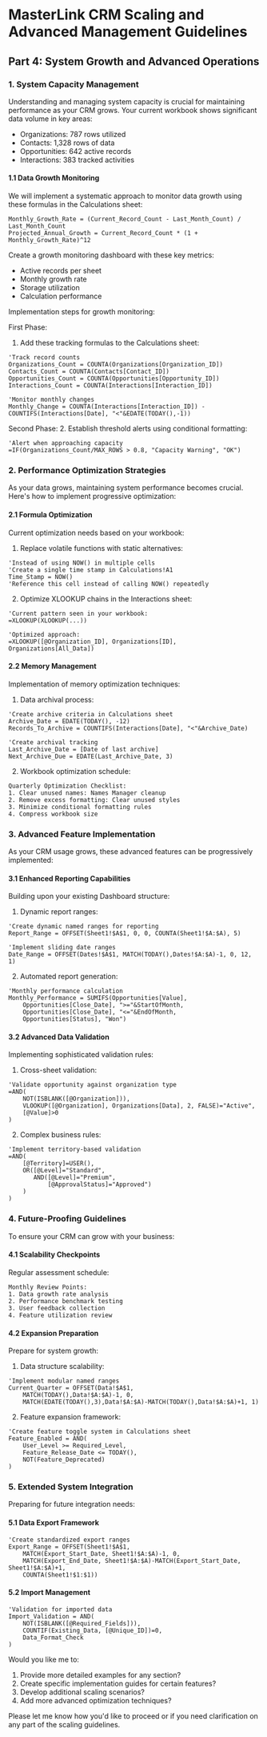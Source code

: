 # MasterLink CRM Scaling and Advanced Management Guidelines
## Part 4: System Growth and Advanced Operations

### 1. System Capacity Management

Understanding and managing system capacity is crucial for maintaining performance as your CRM grows. Your current workbook shows significant data volume in key areas:
- Organizations: 787 rows utilized
- Contacts: 1,328 rows of data
- Opportunities: 642 active records
- Interactions: 383 tracked activities

#### 1.1 Data Growth Monitoring

We will implement a systematic approach to monitor data growth using these formulas in the Calculations sheet:

```excel
Monthly_Growth_Rate = (Current_Record_Count - Last_Month_Count) / Last_Month_Count
Projected_Annual_Growth = Current_Record_Count * (1 + Monthly_Growth_Rate)^12
```

Create a growth monitoring dashboard with these key metrics:
- Active records per sheet
- Monthly growth rate
- Storage utilization
- Calculation performance

Implementation steps for growth monitoring:

First Phase:
1. Add these tracking formulas to the Calculations sheet:
```excel
'Track record counts
Organizations_Count = COUNTA(Organizations[Organization_ID])
Contacts_Count = COUNTA(Contacts[Contact_ID])
Opportunities_Count = COUNTA(Opportunities[Opportunity_ID])
Interactions_Count = COUNTA(Interactions[Interaction_ID])

'Monitor monthly changes
Monthly_Change = COUNTA(Interactions[Interaction_ID]) - COUNTIFS(Interactions[Date], "<"&EDATE(TODAY(),-1))
```

Second Phase:
2. Establish threshold alerts using conditional formatting:
```excel
'Alert when approaching capacity
=IF(Organizations_Count/MAX_ROWS > 0.8, "Capacity Warning", "OK")
```

### 2. Performance Optimization Strategies

As your data grows, maintaining system performance becomes crucial. Here's how to implement progressive optimization:

#### 2.1 Formula Optimization

Current optimization needs based on your workbook:
1. Replace volatile functions with static alternatives:
```excel
'Instead of using NOW() in multiple cells
'Create a single time stamp in Calculations!A1
Time_Stamp = NOW()
'Reference this cell instead of calling NOW() repeatedly
```

2. Optimize XLOOKUP chains in the Interactions sheet:
```excel
'Current pattern seen in your workbook:
=XLOOKUP(XLOOKUP(...))

'Optimized approach:
=XLOOKUP([@Organization_ID], Organizations[ID], Organizations[All_Data])
```

#### 2.2 Memory Management

Implementation of memory optimization techniques:

1. Data archival process:
```excel
'Create archive criteria in Calculations sheet
Archive_Date = EDATE(TODAY(), -12)
Records_To_Archive = COUNTIFS(Interactions[Date], "<"&Archive_Date)

'Create archival tracking
Last_Archive_Date = [Date of last archive]
Next_Archive_Due = EDATE(Last_Archive_Date, 3)
```

2. Workbook optimization schedule:
```
Quarterly Optimization Checklist:
1. Clear unused names: Names Manager cleanup
2. Remove excess formatting: Clear unused styles
3. Minimize conditional formatting rules
4. Compress workbook size
```

### 3. Advanced Feature Implementation

As your CRM usage grows, these advanced features can be progressively implemented:

#### 3.1 Enhanced Reporting Capabilities

Building upon your existing Dashboard structure:

1. Dynamic report ranges:
```excel
'Create dynamic named ranges for reporting
Report_Range = OFFSET(Sheet1!$A$1, 0, 0, COUNTA(Sheet1!$A:$A), 5)

'Implement sliding date ranges
Date_Range = OFFSET(Dates!$A$1, MATCH(TODAY(),Dates!$A:$A)-1, 0, 12, 1)
```

2. Automated report generation:
```excel
'Monthly performance calculation
Monthly_Performance = SUMIFS(Opportunities[Value],
    Opportunities[Close_Date], ">="&StartOfMonth,
    Opportunities[Close_Date], "<="&EndOfMonth,
    Opportunities[Status], "Won")
```

#### 3.2 Advanced Data Validation

Implementing sophisticated validation rules:

1. Cross-sheet validation:
```excel
'Validate opportunity against organization type
=AND(
    NOT(ISBLANK([@Organization])),
    VLOOKUP([@Organization], Organizations[Data], 2, FALSE)="Active",
    [@Value]>0
)
```

2. Complex business rules:
```excel
'Implement territory-based validation
=AND(
    [@Territory]=USER(),
    OR([@Level]="Standard",
       AND([@Level]="Premium",
           [@ApprovalStatus]="Approved")
    )
)
```

### 4. Future-Proofing Guidelines

To ensure your CRM can grow with your business:

#### 4.1 Scalability Checkpoints

Regular assessment schedule:
```
Monthly Review Points:
1. Data growth rate analysis
2. Performance benchmark testing
3. User feedback collection
4. Feature utilization review
```

#### 4.2 Expansion Preparation

Prepare for system growth:

1. Data structure scalability:
```excel
'Implement modular named ranges
Current_Quarter = OFFSET(Data!$A$1,
    MATCH(TODAY(),Data!$A:$A)-1, 0,
    MATCH(EDATE(TODAY(),3),Data!$A:$A)-MATCH(TODAY(),Data!$A:$A)+1, 1)
```

2. Feature expansion framework:
```excel
'Create feature toggle system in Calculations sheet
Feature_Enabled = AND(
    User_Level >= Required_Level,
    Feature_Release_Date <= TODAY(),
    NOT(Feature_Deprecated)
)
```

### 5. Extended System Integration

Preparing for future integration needs:

#### 5.1 Data Export Framework
```excel
'Create standardized export ranges
Export_Range = OFFSET(Sheet1!$A$1,
    MATCH(Export_Start_Date, Sheet1!$A:$A)-1, 0,
    MATCH(Export_End_Date, Sheet1!$A:$A)-MATCH(Export_Start_Date, Sheet1!$A:$A)+1,
    COUNTA(Sheet1!$1:$1))
```

#### 5.2 Import Management
```excel
'Validation for imported data
Import_Validation = AND(
    NOT(ISBLANK([@Required_Fields])),
    COUNTIF(Existing_Data, [@Unique_ID])=0,
    Data_Format_Check
)
```

Would you like me to:
1. Provide more detailed examples for any section?
2. Create specific implementation guides for certain features?
3. Develop additional scaling scenarios?
4. Add more advanced optimization techniques?

Please let me know how you'd like to proceed or if you need clarification on any part of the scaling guidelines.
